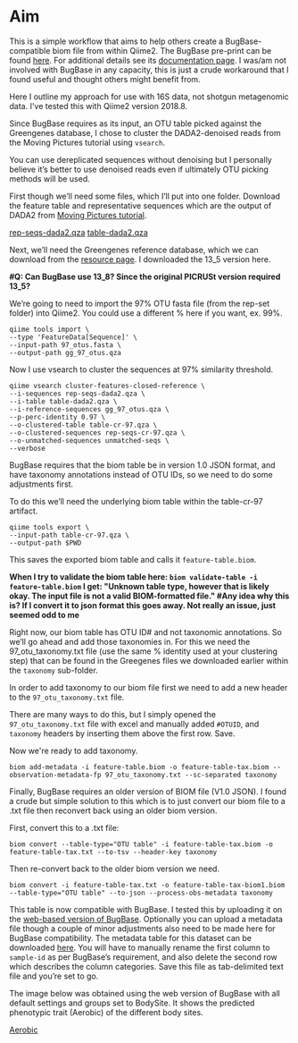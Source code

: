 # Aim #
This is a simple workflow that aims to help others create a BugBase-compatible biom file from within Qiime2. The BugBase pre-print can be found [here]( https://www.biorxiv.org/content/early/2017/05/02/133462). For additional details see its [documentation page]( https://bugbase.cs.umn.edu/documentation.html). I was/am not involved with BugBase in any capacity, this is just a crude workaround that I found useful and thought others might benefit from.

Here I outline my approach for use with 16S data, not shotgun metagenomic data. I've tested this with Qiime2 version 2018.8.

Since BugBase requires as its input, an OTU table picked against the Greengenes database, I chose to cluster the DADA2-denoised reads from the Moving Pictures tutorial using `vsearch`.

You can use dereplicated sequences without denoising but I personally believe it’s better to use denoised reads even if ultimately OTU picking methods will be used.

First though we’ll need some files, which I’ll put into one folder.
Download the feature table and representative sequences which are the output of DADA2 from [Moving Pictures tutorial]( https://docs.qiime2.org/2018.8/tutorials/moving-pictures/#option-1-dada2).

[rep-seqs-dada2.qza](https://docs.qiime2.org/2018.8/data/tutorials/moving-pictures/rep-seqs-dada2.qza)
[table-dada2.qza](https://docs.qiime2.org/2018.8/data/tutorials/moving-pictures/table-dada2.qza)

Next, we’ll need the Greengenes reference database, which we can download from the [resource page]( https://docs.qiime2.org/2018.8/data-resources/#greengenes-16s-rrna). I downloaded the 13_5 version here.

**#Q: Can BugBase use 13_8? Since the original PICRUSt version required 13_5?**

We’re going to need to import the 97% OTU fasta file (from the rep-set folder) into Qiime2. You could use a different % here if you want, ex. 99%.

    qiime tools import \
    --type 'FeatureData[Sequence]' \
    --input-path 97_otus.fasta \
    --output-path gg_97_otus.qza

Now I use vsearch to cluster the sequences at 97% similarity threshold.


    qiime vsearch cluster-features-closed-reference \
    --i-sequences rep-seqs-dada2.qza \
    --i-table table-dada2.qza \
    --i-reference-sequences gg_97_otus.qza \
    --p-perc-identity 0.97 \
    --o-clustered-table table-cr-97.qza \
    --o-clustered-sequences rep-seqs-cr-97.qza \
    --o-unmatched-sequences unmatched-seqs \
    --verbose


BugBase requires that the biom table be in version 1.0 JSON format, and have taxonomy annotations instead of OTU IDs, so we need to do some adjustments first.

To do this we’ll need the underlying biom table within the table-cr-97 artifact.

    qiime tools export \
    --input-path table-cr-97.qza \
    --output-path $PWD

This saves the exported biom table and calls it `feature-table.biom`.

**When I try to validate the biom table here:
`biom validate-table -i feature-table.biom`
I get:
"Unknown table type, however that is likely okay.
The input file is not a valid BIOM-formatted file." 
#Any idea why this is? If I convert it to json format this goes away. Not really an issue, just seemed odd to me**

Right now, our biom table has OTU ID# and not taxonomic annotations. So we’ll go ahead and add those taxonomies in. For this we need the 97_otu_taxonomy.txt file (use the same % identity used at your clustering step) that can be found in the Greegenes files we downloaded earlier within the `taxonomy` sub-folder.

In order to add taxonomy to our biom file first we need to add a new header to the `97_otu_taxonomy.txt` file.

There are many ways to do this, but I simply opened the `97_otu_taxonomy.txt` file with excel and manually added `#OTUID`, and `taxonomy` headers by inserting them above the first row. Save.

Now we're ready to add taxonomy.
```
biom add-metadata -i feature-table.biom -o feature-table-tax.biom --observation-metadata-fp 97_otu_taxonomy.txt --sc-separated taxonomy
```
Finally, BugBase requires an older version of BIOM file (V1.0 JSON). I found a crude but simple solution to this which is to just convert our biom file to a .txt file then reconvert back using an older biom version.

First, convert this to a .txt file:
```
biom convert --table-type="OTU table" -i feature-table-tax.biom -o feature-table-tax.txt --to-tsv --header-key taxonomy
```
Then re-convert back to the older biom version we need.

```
biom convert -i feature-table-tax.txt -o feature-table-tax-biom1.biom --table-type="OTU table" --to-json --process-obs-metadata taxonomy
```

This table is now compatible with BugBase. I tested this by uploading it on the [web-based version of BugBase]( https://bugbase.cs.umn.edu/upload.html). Optionally you can upload a metadata file though a couple of minor adjustments also need to be made here for BugBase compatibility. The metadata table for this dataset can be downloaded [here]( https://data.qiime2.org/2018.8/tutorials/moving-pictures/sample_metadata.tsv). You will have to manually rename the first column to `sample-id` as per BugBase’s requirement, and also delete the second row which describes the column categories. Save this file as tab-delimited text file and you’re set to go.

The image below was obtained using the web version of BugBase with all default settings and groups set to BodySite. It shows the predicted phenotypic trait (Aerobic) of the different body sites.

[Aerobic](qiime2-to-BugBase/blob/master/Aerobic.pdf)
